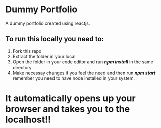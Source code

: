 # Dummy Portfolio
A dummy portfolio created using reactjs.

## To run this locally you need to:

1. Fork this repo
2. Extract the folder in your local
3. Open the folder in your code editor and run ***npm install*** in the same directory
4. Make necessay changes if you feel the need and then run ***npm start*** remember you need to have node installed in your system.

# It automatically opens up your browser and takes you to the localhost!!
